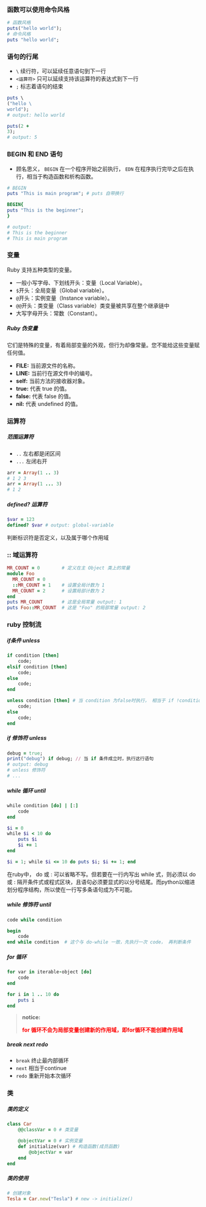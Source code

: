 ### 函数可以使用命令风格
``` ruby
# 函数风格
puts("hello world");
# 命令风格
puts "hello world";
```

### 语句的行尾
- `\` 续行符，可以延续任意语句到下一行
- `<运算符>` 只可以延续支持该运算符的表达式到下一行
- `;` 标志着语句的结束
``` ruby
puts \
("hello \
world");
# output: hello world

puts(2 +
3);
# output: 5
```

### BEGIN 和 END 语句
- 顾名思义， `BEGIN` 在一个程序开始之前执行， `EDN` 在程序执行完毕之后在执行，相当于构造函数和析构函数。
``` ruby
# BEGIN
puts "This is main program"; # puts 自带换行

BEGIN{
puts "This is the beginner";
}

# output: 
# This is the beginner
# This is main program
```

### 变量
Ruby 支持五种类型的变量。

- 一般小写字母、下划线开头：变量（Local Variable）。
- `$`开头：全局变量（Global variable）。
- `@`开头：实例变量（Instance variable）。
- `@@`开头：类变量（Class variable）类变量被共享在整个继承链中
- 大写字母开头：常数（Constant）。
##### Ruby 伪变量
它们是特殊的变量，有着局部变量的外观，但行为却像常量。您不能给这些变量赋任何值。
- **__FILE__:** 当前源文件的名称。
- **__LINE__:** 当前行在源文件中的编号。
- **self:** 当前方法的接收器对象。
- **true:** 代表 true 的值。
- **false:** 代表 false 的值。
- **nil:** 代表 undefined 的值。


### 运算符
##### 范围运算符
-  `..` 左右都是闭区间
- `...` 左闭右开
``` ruby
arr = Array(1 .. 3)
# 1 2 3
arr = Array(1 ... 3)
# 1 2
```
##### defined? 运算符
``` ruby
$var = 123
defined? $var # output: global-variable
```
判断标识符是否定义，以及属于哪个作用域

### :: 域运算符
``` ruby
MR_COUNT = 0        # 定义在主 Object 类上的常量
module Foo
  MR_COUNT = 0
  ::MR_COUNT = 1    # 设置全局计数为 1
  MR_COUNT = 2      # 设置局部计数为 2
end
puts MR_COUNT       # 这是全局常量 output: 1
puts Foo::MR_COUNT  # 这是 "Foo" 的局部常量 output: 2
```
### ruby 控制流
##### if条件 unless
``` ruby
if condition [then]
	code;
elsif condition [then]
	code;
else
	code;
end
```

``` ruby
unless condition [then] # 当 condition 为false时执行， 相当于 if !condition
	code;
else
	code;
end
```
##### if 修饰符 unless
``` ruby
debug = true;
print("debug") if debug; // 当 if 条件成立时，执行这行语句
# output: debug
# unless 修饰符 
# ...
```

##### while 循环 until
``` ruby
while condition [do] | [:]
	code
end

$i = 0
while $i < 10 do
	puts $i
	$i += 1
end

$i = 1; while $i <= 10 do puts $i; $i += 1; end
```

在ruby中， do 或 : 可以省略不写。但若要在一行内写出 while 式，则必须以 do 或 : 隔开条件式或程式区块，且语句必须要显式的以分号结尾。而python以缩进划分程序结构，所以使在一行写多条语句成为不可能。

##### while 修饰符 until
``` ruby
code while condition 

begin
	code
end while condition  # 这个与 do-while 一致，先执行一次 code， 再判断条件
```
##### for 循环
``` ruby
for var in iterable-object [do]
	code
end

for i in 1 .. 10 do
	puts i
end
```
>**notice:**<p style="color: red; "><b> for 循环不会为局部变量创建新的作用域，即for循环不能创建作用域</b></p>

##### break next redo
- `break` 终止最内部循环
- `next` 相当于continue
- `redo` 重新开始本次循环
### 类
##### 类的定义
``` ruby
class Car
	@@classVar = 0 # 类变量

	@objectVar = 0 # 实例变量
	def initialize(var) # 构造函数(成员函数)
		@objectVar = var
	end
end
```
##### 类的使用
``` ruby
# 创建对象
Tesla = Car.new("Tesla") # new -> initialize()
```

